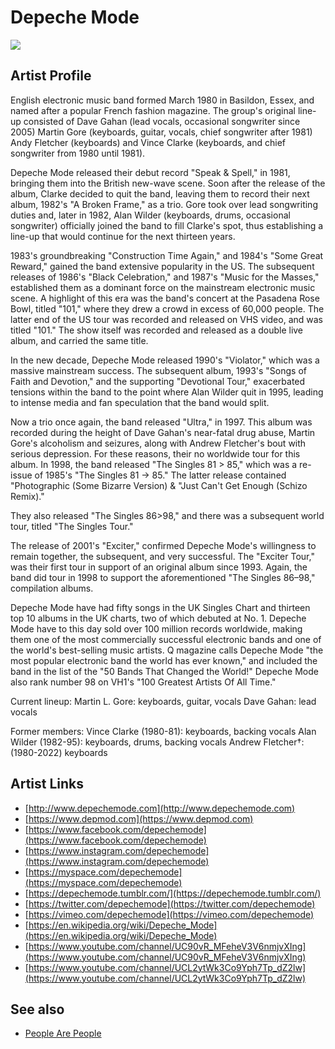 # Depeche Mode

![](../../asssets/artists/Depeche_Mode.png)

## Artist Profile

English electronic music band formed March 1980 in Basildon, Essex, and named after a popular French fashion magazine. The group's original line-up consisted of Dave Gahan (lead vocals, occasional songwriter since 2005) Martin Gore (keyboards, guitar, vocals, chief songwriter after 1981) Andy Fletcher (keyboards) and Vince Clarke (keyboards, and chief songwriter from 1980 until 1981). 

Depeche Mode released their debut record "Speak & Spell," in 1981, bringing them into the British new-wave scene. Soon after the release of the album, Clarke decided to quit the band, leaving them to record their next album, 1982's "A Broken Frame," as a trio. Gore took over lead songwriting duties and, later in 1982, Alan Wilder (keyboards, drums, occasional songwriter) officially joined the band to fill Clarke's spot, thus establishing a line-up that would continue for the next thirteen years.

1983's groundbreaking "Construction Time Again," and 1984's "Some Great Reward," gained the band extensive popularity in the US. The subsequent releases of 1986's "Black Celebration," and 1987's "Music for the Masses," established them as a dominant force on the mainstream electronic music scene. A highlight of this era was the band's concert at the Pasadena Rose Bowl, titled "101," where they drew a crowd in excess of 60,000 people. The latter end of the US tour was recorded and released on VHS video, and was titled "101." The show itself was recorded and released as a double live album, and carried the same title.

In the new decade, Depeche Mode released 1990's "Violator," which was a massive mainstream success. The subsequent album, 1993's "Songs of Faith and Devotion," and the supporting "Devotional Tour," exacerbated tensions within the band to the point where Alan Wilder quit in 1995, leading to intense media and fan speculation that the band would split. 

Now a trio once again, the band released "Ultra," in 1997. This album was recorded during the height of Dave Gahan's near-fatal drug abuse, Martin Gore's alcoholism and seizures, along with Andrew Fletcher's bout with serious depression. For these reasons, their no worldwide tour for this album. In 1998, the band released "The Singles 81 > 85," which was a re-issue of 1985's "The Singles 81 → 85." The latter release contained "Photographic (Some Bizarre Version) & "Just Can't Get Enough (Schizo Remix)."

They also released "The Singles 86>98," and there was a subsequent world tour, titled "The Singles Tour." 

The release of 2001's "Exciter," confirmed Depeche Mode's willingness to remain together, the subsequent, and very successful. The "Exciter Tour," was their first tour in support of an original album since 1993. Again, the band did tour in 1998 to support the aforementioned "The Singles 86–98," compilation albums.

Depeche Mode have had fifty songs in the UK Singles Chart and thirteen top 10 albums in the UK charts, two of which debuted at No. 1. Depeche Mode have to this day sold over 100 million records worldwide, making them one of the most commercially successful electronic bands and one of the world's best-selling music artists. Q magazine calls Depeche Mode "the most popular electronic band the world has ever known," and included the band in the list of the "50 Bands That Changed the World!" Depeche Mode also rank number 98 on VH1's "100 Greatest Artists Of All Time."

Current lineup:
Martin L. Gore: keyboards, guitar, vocals
Dave Gahan: lead vocals

Former members:
Vince Clarke (1980-81): keyboards, backing vocals
Alan Wilder (1982-95): keyboards, drums, backing vocals
Andrew Fletcher†: (1980-2022) keyboards

## Artist Links

- [http://www.depechemode.com](http://www.depechemode.com)
- [https://www.depmod.com](https://www.depmod.com)
- [https://www.facebook.com/depechemode](https://www.facebook.com/depechemode)
- [https://www.instagram.com/depechemode](https://www.instagram.com/depechemode)
- [https://myspace.com/depechemode](https://myspace.com/depechemode)
- [https://depechemode.tumblr.com/](https://depechemode.tumblr.com/)
- [https://twitter.com/depechemode](https://twitter.com/depechemode)
- [https://vimeo.com/depechemode](https://vimeo.com/depechemode)
- [https://en.wikipedia.org/wiki/Depeche_Mode](https://en.wikipedia.org/wiki/Depeche_Mode)
- [https://www.youtube.com/channel/UC90vR_MFeheV3V6nmjvXIng](https://www.youtube.com/channel/UC90vR_MFeheV3V6nmjvXIng)
- [https://www.youtube.com/channel/UCL2ytWk3Co9Yph7Tp_dZ2lw](https://www.youtube.com/channel/UCL2ytWk3Co9Yph7Tp_dZ2lw)


## See also

- [People Are People](Depeche_Mode-People_Are_People.md)
